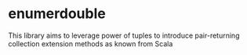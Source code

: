 # enumerdouble
This library aims to leverage power of tuples to introduce pair-returning collection extension methods as known from Scala
